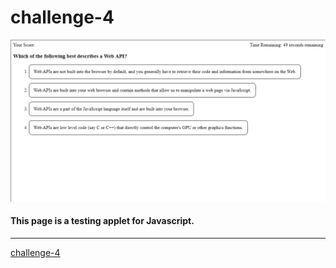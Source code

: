 # challenge-4
![Screenshot of Test](/assets/images/index_shot.png)
#### This page is a testing applet for Javascript.
-----------------
[challenge-4](https://jaronhadley.github.io/challenge-4/)
